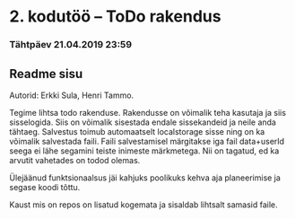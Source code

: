 # 2. kodutöö – ToDo rakendus

### Tähtpäev 21.04.2019 23:59

## Readme sisu

Autorid: Erkki Sula, Henri Tammo.

Tegime lihtsa todo rakenduse. Rakendusse on võimalik teha kasutaja ja siis sisselogida. Siis on võimalik sisestada endale sissekandeid ja neile anda tähtaeg. Salvestus toimub automaatselt localstorage sisse ning on ka võimalik salvestada faili. Faili salvestamisel märgitakse iga fail data+userId seega ei lähe segamini teiste inimeste märkmetega. Nii on tagatud, ed ka arvutit vahetades on todod olemas.

Ülejäänud funktsionaalsus jäi kahjuks poolikuks kehva aja planeerimise ja segase koodi tõttu.

Kaust mis on repos on lisatud kogemata ja sisaldab lihtsalt samasid faile.

